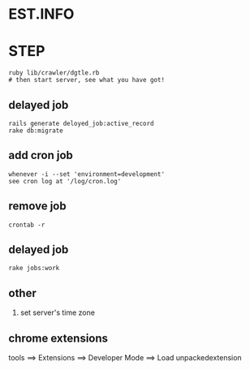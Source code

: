 EST.INFO
========

# STEP

```
ruby lib/crawler/dgtle.rb
# then start server, see what you have got!
```

## delayed job

```
rails generate deloyed_job:active_record
rake db:migrate
```

## add cron job

```
whenever -i --set 'environment=development'
see cron log at '/log/cron.log'
```

## remove job

```
crontab -r
```

## delayed job
```
rake jobs:work
``` 

## other
1. set server's time zone


## chrome extensions
tools ==> Extensions ==> Developer Mode ==> Load unpackedextension
